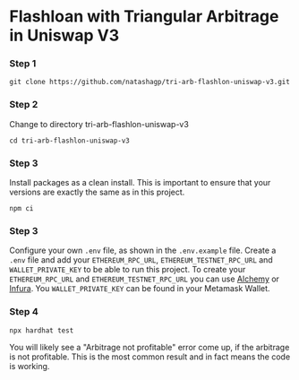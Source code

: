 # Flashloan with Triangular Arbitrage in Uniswap V3

### Step 1

```shell
git clone https://github.com/natashagp/tri-arb-flashlon-uniswap-v3.git
```

### Step 2

Change to directory tri-arb-flashlon-uniswap-v3

```shell
cd tri-arb-flashlon-uniswap-v3
```

### Step 3

Install packages as a clean install. This is important to ensure that your versions are exactly the same as in this project.
```shell
npm ci
```

### Step 3

Configure your own ```.env``` file, as shown in the ```.env.example``` file.
Create a ```.env``` file and add your ```ETHEREUM_RPC_URL```, ```ETHEREUM_TESTNET_RPC_URL``` and ```WALLET_PRIVATE_KEY``` to be able to run this project.
To create your ```ETHEREUM_RPC_URL``` and ```ETHEREUM_TESTNET_RPC_URL``` you can use [Alchemy](https://www.alchemy.com/) or [Infura](https://www.infura.io/).
You ```WALLET_PRIVATE_KEY``` can be found in your Metamask Wallet.

### Step 4
```shell
npx hardhat test
```
You will likely see a "Arbitrage not profitable" error come up, if the arbitrage is not profitable. This is the most common result and in fact means the code is working.
